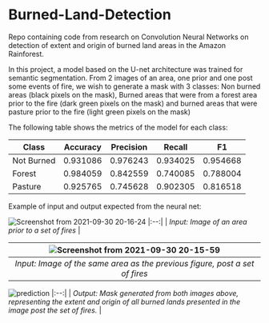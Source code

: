 # Burned-Land-Detection

Repo containing code from research on Convolution Neural Networks on detection of extent and origin of burned land areas in the Amazon Rainforest.

In this project, a model based on the U-net architecture was trained for semantic segmentation. From 2 images of an area, one prior and one post some events of fire, we wish to generate a mask with 3 classes: Non burned areas (black pixels on the mask), Burned areas that were from a forest area prior to the fire (dark green pixels on the mask) and burned areas that were pasture prior to the fire (light green pixels on the mask)   

The following table shows the metrics of the model for each class:

| Class      | Accuracy | Precision | Recall   | F1       |
|------------|----------|-----------|----------|----------|
| Not Burned | 0.931086 | 0.976243  | 0.934025 | 0.954668 |
| Forest     | 0.984059 | 0.842559  | 0.740085 | 0.788004 |
| Pasture    | 0.925765 | 0.745628  | 0.902305 | 0.816518 |

Example of input and output expected from the neural net:

![Screenshot from 2021-09-30 20-16-24](https://user-images.githubusercontent.com/63306096/135854501-fbef85e0-a132-49a5-ac83-fb0b2ea3d12c.png)
|:--:| 
| *Input: Image of an area prior to a set of fires* |

|![Screenshot from 2021-09-30 20-15-59](https://user-images.githubusercontent.com/63306096/135854503-bfaf710f-22ec-433d-83e5-ab89b1c7fbf5.png)|
|:--:| 
| *Input: Image of the same area as the previous figure, post a set of fires* |

![prediction](https://user-images.githubusercontent.com/63306096/135854424-e195cda2-551c-4426-9764-5ba75193be44.png)
|:--:| 
| *Output: Mask generated from both images above, representing the extent and origin of all burned lands presented in the image post the set of fires.* |

